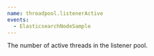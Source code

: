 ```yaml
---
name: threadpool.listenerActive
events:
  - ElasticsearchNodeSample
---
```


The number of active threads in the listener pool.